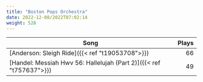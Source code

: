 ```yaml
---
title: "Boston Pops Orchestra"
date: 2022-12-08/2022T07:02:14
weight: 528
---
```




 Song | Plays 
----- | -----:
[Anderson: Sleigh Ride]({{< ref "t19053708">}}) | 66
[Handel: Messiah Hwv 56: Hallelujah (Part 2)]({{< ref "t757637">}}) | 49
